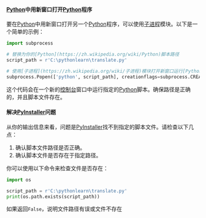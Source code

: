 

#### [Python](https://zh.wikipedia.org/wiki/Python)中用新窗口打开[Python](https://zh.wikipedia.org/wiki/Python)程序

要在[Python](https://zh.wikipedia.org/wiki/Python)中用新窗口打开另一个[Python](https://zh.wikipedia.org/wiki/Python)程序，可以使用[子进程](https://zh.wikipedia.org/wiki/子进程)模块。以下是一个简单的示例：

```python
import subprocess

# 替换为你的[Python](https://zh.wikipedia.org/wiki/Python)脚本路径
script_path = r'C:\pythonlearn\translate.py'

# 使用[子进程](https://zh.wikipedia.org/wiki/子进程)模块打开新窗口运行[Python](https://zh.wikipedia.org/wiki/Python)脚本
subprocess.Popen(['python', script_path], creationflags=subprocess.CREATE_NEW_CONSOLE)
```

这个代码会在一个新的[控制台](https://zh.wikipedia.org/wiki/控制台)窗口中运行指定的[Python](https://zh.wikipedia.org/wiki/Python)脚本。确保路径是正确的，并且脚本文件存在。

#### 解决[PyInstaller](https://zh.wikipedia.org/wiki/PyInstaller)问题

从你的输出信息来看，问题是[PyInstaller](https://zh.wikipedia.org/wiki/PyInstaller)找不到指定的脚本文件。请检查以下几点：

1. 确认脚本文件路径是否正确。
2. 确认脚本文件是否存在于指定路径。

你可以使用以下命令来检查文件是否存在：

```python
import os

script_path = r'C:\pythonlearn\translate.py'
print(os.path.exists(script_path))
```

如果返回`False`，说明文件路径有误或文件不存在